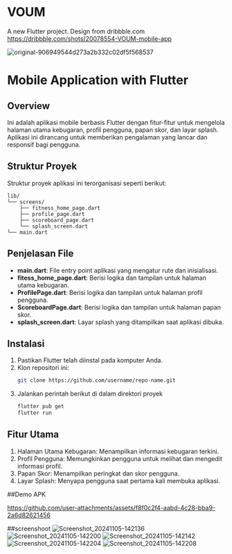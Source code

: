 # VOUM
A new Flutter project. Design from dribbble.com
https://dribbble.com/shots/20078554-VOUM-mobile-app


![original-906949544d273a2b332c02df5f568537](https://github.com/user-attachments/assets/112ec172-01a8-41a3-9705-30266596778d)


# Mobile Application with Flutter

## Overview
Ini adalah aplikasi mobile berbasis Flutter dengan fitur-fitur untuk mengelola halaman utama kebugaran, profil pengguna, papan skor, dan layar splash. Aplikasi ini dirancang untuk memberikan pengalaman yang lancar dan responsif bagi pengguna.

## Struktur Proyek
Struktur proyek aplikasi ini terorganisasi seperti berikut:
```
lib/
└── screens/
    ├── fitness_home_page.dart
    ├── profile_page.dart
    ├── scoreboard_page.dart
    └── splash_screen.dart
└── main.dart
```

## Penjelasan File
- **main.dart**: File entry point aplikasi yang mengatur rute dan inisialisasi.
- **fitess_home_page.dart**: Berisi logika dan tampilan untuk halaman utama kebugaran.
- **ProfilePage.dart**: Berisi logika dan tampilan untuk halaman profil pengguna.
- **ScoreboardPage.dart**: Berisi logika dan tampilan untuk halaman papan skor.
- **splash_screen.dart**: Layar splash yang ditampilkan saat aplikasi dibuka.

## Instalasi
1. Pastikan Flutter telah diinstal pada komputer Anda.
2. Klon repositori ini: 
   ```bash
   git clone https://github.com/username/repo-name.git
3. Jalankan perintah berikut di dalam direktori proyek
   ```bash
   flutter pub get
   flutter run

## Fitur Utama
1. Halaman Utama Kebugaran: Menampilkan informasi kebugaran terkini.
2. Profil Pengguna: Memungkinkan pengguna untuk melihat dan mengedit informasi profil.
3. Papan Skor: Menampilkan peringkat dan skor pengguna.
4. Layar Splash: Menyapa pengguna saat pertama kali membuka aplikasi.

##Demo APK


https://github.com/user-attachments/assets/f8f0c2f4-aabd-4c28-bba9-2a6d82621456

##screenshoot
![Screenshot_20241105-142136](https://github.com/user-attachments/assets/fe13ce22-7b72-438b-adda-e8f8aa4d1c4c)
![Screenshot_20241105-142200](https://github.com/user-attachments/assets/03b3829c-0a80-453e-a08d-42706b5ebc1e)
![Screenshot_20241105-142142](https://github.com/user-attachments/assets/bb2ac5a1-5171-41c2-b34e-114d817483ff)
![Screenshot_20241105-142204](https://github.com/user-attachments/assets/c7ef084c-9c06-4318-8ce4-2d78889c02ff)
![Screenshot_20241105-142208](https://github.com/user-attachments/assets/4c267411-08ff-4659-acb0-37834ed262ff)
